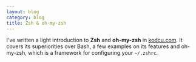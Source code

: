 ```yaml
---
layout: blog
category: blog
title: Zsh & oh-my-zsh
---
```


I've written a light introduction to **Zsh** and **oh-my-zsh** in [kodcu.com](http://www.kodcu.com/2013/05/zsh-ve-oh-my-zsh-2/). It covers its superiorities over Bash, a few examples on its features and oh-my-zsh, which is a framework for configuring your <code lang="bash">~/.zshrc</code>.